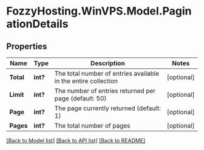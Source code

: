 # FozzyHosting.WinVPS.Model.PaginationDetails
## Properties

Name | Type | Description | Notes
------------ | ------------- | ------------- | -------------
**Total** | **int?** | The total number of entries available in the entire collection | [optional] 
**Limit** | **int?** | The number of entries returned per page (default: 50) | [optional] 
**Page** | **int?** | The page currently returned (default: 1) | [optional] 
**Pages** | **int?** | The total number of pages | [optional] 

[[Back to Model list]](../README.md#documentation-for-models) [[Back to API list]](../README.md#documentation-for-api-endpoints) [[Back to README]](../README.md)

